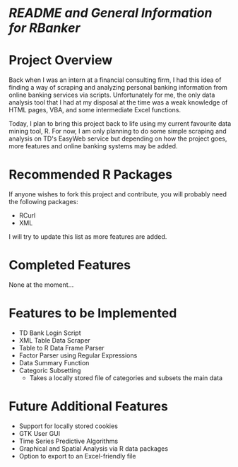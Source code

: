 *README and General Information for RBanker*
================================


Project Overview
================================

Back when I was an intern at a financial consulting firm, I had this idea of finding a way of scraping and analyzing personal banking information from online banking services via scripts. Unfortunately for me, the only data analysis tool that I had at my disposal at the time was a weak knowledge of HTML pages, VBA, and some intermediate Excel functions.

Today, I plan to bring this project back to life using my current favourite data mining tool, R. For now, I am only planning to do some simple scraping and analysis on TD's EasyWeb service but depending on how the project goes, more features and online banking systems may be added.

Recommended R Packages
================================

If anyone wishes to fork this project and contribute, you will probably need the following packages:

* RCurl
* XML

I will try to update this list as more features are added.

Completed Features
================================

None at the moment...

Features to be Implemented
================================

* TD Bank Login Script
* XML Table Data Scraper
* Table to R Data Frame Parser
* Factor Parser using Regular Expressions
* Data Summary Function
* Categoric Subsetting
  * Takes a locally stored file of categories and subsets the main data

Future Additional Features
================================

* Support for locally stored cookies
* GTK User GUI
* Time Series Predictive Algorithms
* Graphical and Spatial Analysis via R data packages
* Option to export to an Excel-friendly file 
